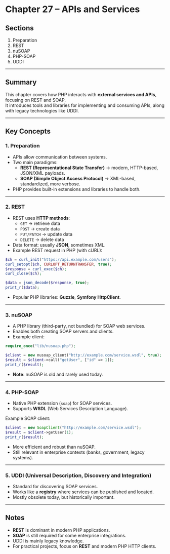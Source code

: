 # Chapter 27 – APIs and Services

## Sections
1. Preparation  
2. REST  
3. nuSOAP  
4. PHP-SOAP  
5. UDDI  

---

## Summary
This chapter covers how PHP interacts with **external services and APIs**, focusing on REST and SOAP.  
It introduces tools and libraries for implementing and consuming APIs, along with legacy technologies like UDDI.  

---

## Key Concepts

### 1. Preparation
- APIs allow communication between systems.  
- Two main paradigms:  
  - **REST (Representational State Transfer)** → modern, HTTP-based, JSON/XML payloads.  
  - **SOAP (Simple Object Access Protocol)** → XML-based, standardized, more verbose.  
- PHP provides built-in extensions and libraries to handle both.  

---

### 2. REST
- REST uses **HTTP methods**:  
  - `GET` → retrieve data  
  - `POST` → create data  
  - `PUT/PATCH` → update data  
  - `DELETE` → delete data  
- Data format: usually **JSON**, sometimes XML.  
- Example REST request in PHP (with cURL):  

```php
$ch = curl_init("https://api.example.com/users");
curl_setopt($ch, CURLOPT_RETURNTRANSFER, true);
$response = curl_exec($ch);
curl_close($ch);

$data = json_decode($response, true);
print_r($data);
```

* Popular PHP libraries: **Guzzle**, **Symfony HttpClient**.

---

### 3. nuSOAP

* A PHP library (third-party, not bundled) for SOAP web services.
* Enables both creating SOAP servers and clients.
* Example client:

```php
require_once("lib/nusoap.php");

$client = new nusoap_client("http://example.com/service.wsdl", true);
$result = $client->call("getUser", ["id" => 1]);
print_r($result);
```

* **Note**: nuSOAP is old and rarely used today.

---

### 4. PHP-SOAP

* Native PHP extension (`soap`) for SOAP services.
* Supports **WSDL** (Web Services Description Language).

Example SOAP client:

```php
$client = new SoapClient("http://example.com/service.wsdl");
$result = $client->getUser(1);
print_r($result);
```

* More efficient and robust than nuSOAP.
* Still relevant in enterprise contexts (banks, government, legacy systems).

---

### 5. UDDI (Universal Description, Discovery and Integration)

* Standard for discovering SOAP services.
* Works like a **registry** where services can be published and located.
* Mostly obsolete today, but historically important.

---

## Notes

* **REST** is dominant in modern PHP applications.
* **SOAP** is still required for some enterprise integrations.
* UDDI is mainly legacy knowledge.
* For practical projects, focus on **REST** and modern PHP HTTP clients.